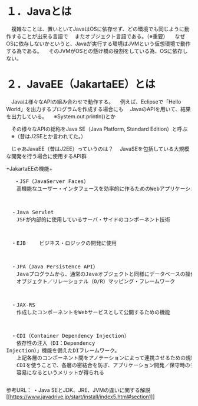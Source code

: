 # １．Javaとは

　複雑なことは、置いといてJavaはOSに依存せず、どの環境でも同じように動作することが出来る言語で
　またオブジェクト言語である。（※重要）
　なぜOSに依存しないかというと、Javaが実行する環境はJVMという仮想環境で動作する為である。
　そのJVMがOSとの懸け橋の役割をしている為、OSに依存しない。

# ２．JavaEE（JakartaEE）とは

　Javaは様々なAPIの組み合わせで動作する。
　例えば、Eclipseで「Hello　World」を出力するプログラムを作成する場合にも
　JavaのAPIを用いて、結果を出力している。
　※System.out.println()とか

　その様々なAPIの総称をJava SE（Java Platform, Standard Edition）と呼ぶ
　※（昔はJ2SEとか言われてた。）

　じゃあJavaEE（昔はJ2EE）っていうのは？
　JavaSEを包括している大規模な開発を行う場合に使用するAPI群


  +JakartaEEの機能+
　<pre>
　・JSF（JavaServer Faces）
　　高機能なユーザー・インタフェースを効率的に作るためのWebアプリケーション・フレームワーク

　・Java Servlet
　　JSFが内部的に使用しているサーバ・サイドのコンポーネント技術

　・EJB
　　ビジネス・ロジックの開発に使用

　・JPA（Java Persistence API）
　　Javaプログラムから、通常のJavaオブジェクトと同様にデータベースの操作が行えるようにする
　　オブジェクト／リレーショナル（O/R）マッピング・フレームワーク

　・JAX-RS
　　作成したコンポーネントをWebサービスとして公開するための機能

　・CDI（Container Dependency Injection）
　　依存性の注入（DI：Dependency Injection）」機能を備えたDIフレームワーク。
　　上記各層のコンポーネント間をアノテーションによって連携させるための規約を定めている。
　　CDIを使うことで、各層の密結合を防ぎ、アプリケーション開発／保守時のテストが
　　容易になるというメリットが得られる
　</pre>

参考URL：
・Java SEとJDK、JRE、JVMの違いに関する解説
[[https://www.javadrive.jp/start/install/index5.html#section1]]

